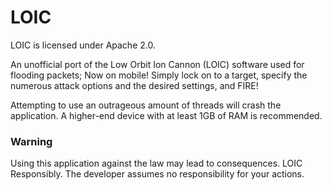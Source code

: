 LOIC
====
LOIC is licensed under Apache 2.0.

An unofficial port of the Low Orbit Ion Cannon (LOIC) software used for flooding packets; Now on mobile! Simply lock on to a target, specify the numerous attack options and the desired settings, and FIRE!

Attempting to use an outrageous amount of threads will crash the application. A higher-end device with at least 1GB of RAM is recommended.

### Warning
Using this application against the law may lead to consequences. LOIC Responsibly. The developer assumes no responsibility for your actions.
